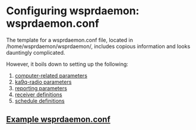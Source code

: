 # Configuring wsprdaemon: wsprdaemon.conf

The template for a wsprdaemon.conf file, located in /home/wsprdaemon/wsprdaemon/, includes copious information and looks dauntingly complicated. 

However, it boils down to setting up the following:
   1. [computer-related parameters](wsprdaemon.conf.d/computer.md)
   2. [ka9q-radio parameters](wsprdaemon.conf.d/ka9q-radio.md)
   3. [reporting parameters](wsprdaemon.conf.d/reporting.md)
   4. [receiver definitions](wsprdaemon.conf.d/receivers.md)
   5. [schedule definitions](wsprdaemon.conf.d/schedule.md)

## [Example wsprdaemon.conf](wsprdaemon.conf.d/wsprdaemon.conf.md)